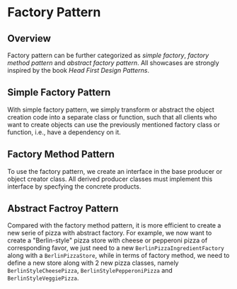 # Factory Pattern
## Overview
Factory pattern can be further categorized as _simple factory_, _factory method pattern_ and _abstract factory pattern_. All showcases are strongly inspired by the book _Head First Design Patterns_.

## Simple Factory Pattern
With simple factory pattern, we simply transform or abstract the object creation code into a separate class or function, such that all clients who want to create objects can use the previously mentioned factory class or function, i.e., have a dependency on it.

## Factory Method Pattern
To use the factory pattern, we create an interface in the base producer or object creator class. All derived producer classes must implement this interface by specfying the concrete products.

## Abstract Factroy Pattern
Compared with the factory method pattern, it is more efficient to create a new serie of pizza with abstract factory. For example, we now want to create a "Berlin-style" pizza store with cheese or pepperoni pizza of corresponding favor, we just need to a new `BerlinPizzaIngredientFactory` along with a `BerlinPizzaStore`, while in terms of factory method, we need to define a new store along with 2 new pizza classes, namely `BerlinStyleCheesePizza`, `BerlinStylePepperoniPizza` and `BerlinStyleVeggiePizza`.